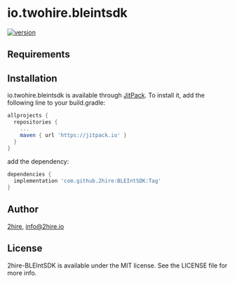 # io.twohire.bleintsdk

[![version](https://jitpack.io/v/2hire/BLEIntSDK.svg)](https://jitpack.io/#2hire/BLEIntSDK)

## Requirements

## Installation

io.twohire.bleintsdk is available through [JitPack](https://jitpack.io/#2hire/BLEIntSDK/Tag). To install
it, add the following line to your build.gradle:

```gradle
allprojects {
  repositories {
    ...
    maven { url 'https://jitpack.io' }
  }
}
```

add the dependency:

```gradle
dependencies {
  implementation 'com.github.2hire:BLEIntSDK:Tag'
}
```

## Author

[2hire](https://2hire.io), info@2hire.io

## License

2hire-BLEIntSDK is available under the MIT license. See the LICENSE file for more info.
